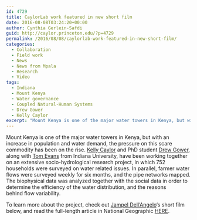 ```yaml
---
id: 4729
title: CaylorLab work featured in new short film
date: 2016-08-08T03:24:20+00:00
author: Cynthia Gerlein-Safdi
guid: http://caylor.princeton.edu/?p=4729
permalink: /2016/08/08/caylorlab-work-featured-in-new-short-film/
categories:
  - Collaboration
  - Field work
  - News
  - News from Mpala
  - Research
  - Video
tags:
  - Indiana
  - Mount Kenya
  - Water governance
  - Coupled Natural-Human Systems
  - Drew Gower
  - Kelly Caylor
excerpt: "Mount Kenya is one of the major water towers in Kenya, but with an increase in population and water demand, the pressure on this scare commodity has been on the rise."
---
```


Mount Kenya is one of the major water towers in Kenya, but with an increase in population and water demand, the pressure on this scare commodity has been on the rise. <!--more--><a href="http://caylor.eri.ucsb.edu/portfolio-item/kelly-caylor-associate-professor/" target="_blank">Kelly Caylor</a> and PhD student <a href="http://caylor.eri.ucsb.edu/portfolio-item/drew-gower-phd-student/" target="_blank">Drew Gower</a>, along with <a href="http://mypage.iu.edu/~evans/" target="_blank">Tom Evans</a> from Indiana University, have been working together on an extensive socio-hydrological research project, in which 752 households were surveyed on water related issues. In parallel, farmer water flows were surveyed weekly for six months, and the pipe networks mapped. The biophysical data was analyzed together with the social data in order to determine the efficiency of the water distribution, and the reasons behind flow variability.

To learn more about the project, check out <a href="https://vimeo.com/matteoobrien" target="_blank">Jampel Dell&#8217;Angelo</a>&#8216;s short film below, and read the full-length article in National Geographic <a href="http://voices.nationalgeographic.com/2016/08/05/working-together-research-and-water-governance-on-mount-kenya/" target="_blank">HERE</a>.